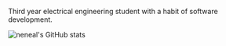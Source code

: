 Third year electrical engineering student with a habit of software development.


![neneal's GitHub stats](https://github-readme-stats.vercel.app/api?username=neneal&count_private=true)
